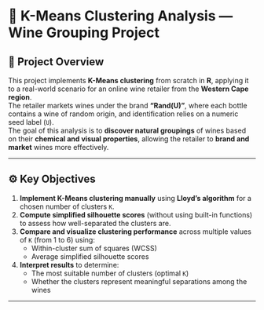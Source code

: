 # 🍷 K-Means Clustering Analysis — Wine Grouping Project

## 📖 Project Overview
This project implements **K-Means clustering** from scratch in **R**, applying it to a real-world scenario for an online wine retailer from the **Western Cape region**.  
The retailer markets wines under the brand **“Rand(U)”**, where each bottle contains a wine of random origin, and identification relies on a numeric seed label (`U`).  
The goal of this analysis is to **discover natural groupings** of wines based on their **chemical and visual properties**, allowing the retailer to **brand and market** wines more effectively.

---

## ⚙️ Key Objectives
1. **Implement K-Means clustering manually** using **Lloyd’s algorithm** for a chosen number of clusters `K`.  
2. **Compute simplified silhouette scores** (without using built-in functions) to assess how well-separated the clusters are.  
3. **Compare and visualize clustering performance** across multiple values of `K` (from 1 to 6) using:
   - Within-cluster sum of squares (WCSS)
   - Average simplified silhouette scores  
4. **Interpret results** to determine:
   - The most suitable number of clusters (optimal `K`)
   - Whether the clusters represent meaningful separations among the wines

---



